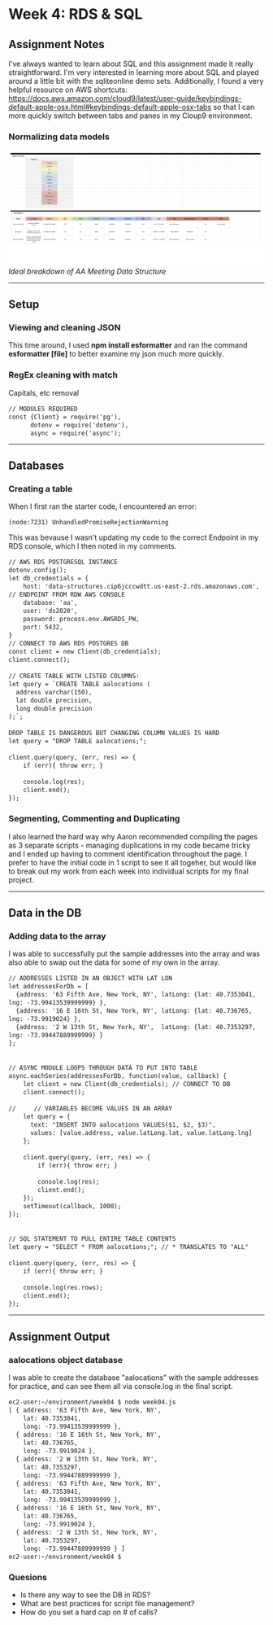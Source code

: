 # Week 4: RDS & SQL

## Assignment Notes 
I've always wanted to learn about SQL and this assignment made it really straightforward. I'm very interested in learning more about SQL and played around a little bit with the sqliteonline demo sets. Additionally, I found a very helpful resource on AWS shortcuts: https://docs.aws.amazon.com/cloud9/latest/user-guide/keybindings-default-apple-osx.html#keybindings-default-apple-osx-tabs so that I can more quickly switch between tabs and panes in my Cloup9 environment.

### Normalizing data models
![Ideal breakdown of AA Meeting Data Structure](aaDataModel_normalized.png "AA Meeting Data Model")
*Ideal breakdown of AA Meeting Data Structure*

***

## Setup

### Viewing and cleaning JSON
This time around, I used **npm install esformatter** and ran the command **esformatter [file]** to better examine my json much more quickly.

### RegEx cleaning with match
Capitals, etc removal

	// MODULES REQUIRED
	const {Client} = require('pg'),
	      dotenv = require('dotenv'),
	      async = require('async');

***

## Databases

### Creating a table
When I first ran the starter code, I encountered an error:

	(node:7231) UnhandledPromiseRejectionWarning

This was bevause I wasn't updating my code to the correct Endpoint in my RDS console, which I then noted in my comments.

	// AWS RDS POSTGRESQL INSTANCE
	dotenv.config(); 
	let db_credentials = {
	    host: 'data-structures.cip6jcccwdtt.us-east-2.rds.amazonaws.com', // ENDPOINT FROM RDW AWS CONSOLE
	    database: 'aa',
	    user: 'ds2020',
	    password: process.env.AWSRDS_PW,
	    port: 5432,
	}
	// CONNECT TO AWS RDS POSTGRES DB
	const client = new Client(db_credentials);
	client.connect();

	// CREATE TABLE WITH LISTED COLUMNS:
	let query = `CREATE TABLE aalocations (
	  address varchar(150),
	  lat double precision,
	  long double precision
	);`;

	DROP TABLE IS DANGEROUS BUT CHANGING COLUMN VALUES IS HARD
	let query = "DROP TABLE aalocations;";

	client.query(query, (err, res) => {
	    if (err){ throw err; }

	    console.log(res);
	    client.end();
	});


### Segmenting, Commenting and Duplicating
I also learned the hard way why Aaron recommended compiling the pages as 3 separate scripts - managing duplications in my code became tricky and I ended up having to comment identification throughout the page. I prefer to have the initial code in 1 script to see it all togeher, but would like to break out my work from each week into individual scripts for my final project.  

***

## Data in the DB

### Adding data to the array
I was able to successfully put the sample addresses into the array and was also able to swap out the data for some of my own in the array.

	// ADDRESSES LISTED IN AN OBJECT WITH LAT LON
	let addressesForDb = [
	  {address: '63 Fifth Ave, New York, NY', latLong: {lat: 40.7353041, lng: -73.99413539999999} },
	  {address: '16 E 16th St, New York, NY', latLong: {lat: 40.736765,  lng: -73.9919024} },
	  {address: '2 W 13th St, New York, NY',  latLong: {lat: 40.7353297, lng: -73.99447889999999} }
	];


	// ASYNC MODULE LOOPS THROUGH DATA TO PUT INTO TABLE
	async.eachSeries(addressesForDb, function(value, callback) {
	    let client = new Client(db_credentials); // CONNECT TO DB
	    client.connect();

	//     // VARIABLES BECOME VALUES IN AN ARRAY
	    let query = {
	      text: "INSERT INTO aalocations VALUES($1, $2, $3)",
	      values: [value.address, value.latLong.lat, value.latLong.lng]
	    };

	    client.query(query, (err, res) => {
	        if (err){ throw err; }

	        console.log(res);
	        client.end();
	    });
	    setTimeout(callback, 1000);
	});


	// SQL STATEMENT TO PULL ENTIRE TABLE CONTENTS 
	let query = "SELECT * FROM aalocations;"; // * TRANSLATES TO "ALL"

	client.query(query, (err, res) => {
	    if (err){ throw err; }

	    console.log(res.rows);
	    client.end();
	});

***

## Assignment Output

### aalocations object database
I was able to create the database "aalocations" with the sample addresses for practice, and can see them all via console.log in the final script.

	ec2-user:~/environment/week04 $ node week04.js
	[ { address: '63 Fifth Ave, New York, NY',
	    lat: 40.7353041,
	    long: -73.99413539999999 },
	  { address: '16 E 16th St, New York, NY',
	    lat: 40.736765,
	    long: -73.9919024 },
	  { address: '2 W 13th St, New York, NY',
	    lat: 40.7353297,
	    long: -73.99447889999999 },
	  { address: '63 Fifth Ave, New York, NY',
	    lat: 40.7353041,
	    long: -73.99413539999999 },
	  { address: '16 E 16th St, New York, NY',
	    lat: 40.736765,
	    long: -73.9919024 },
	  { address: '2 W 13th St, New York, NY',
	    lat: 40.7353297,
	    long: -73.99447889999999 } ]
	ec2-user:~/environment/week04 $ 


### Quesions
- Is there any way to see the DB in RDS?
- What are best practices for script file management?
- How do you set a hard cap on # of calls?
